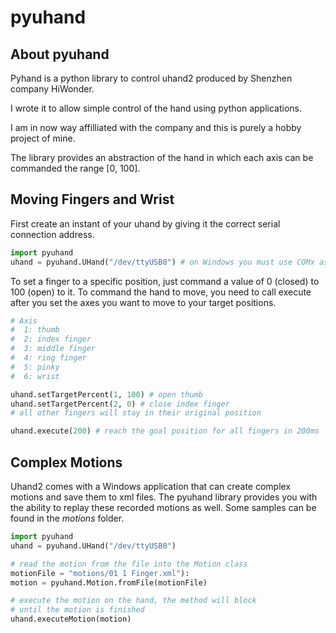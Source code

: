 # pyuhand
## About pyuhand
Pyhand is a python library to control uhand2 produced by Shenzhen company HiWonder. 

I wrote it to allow simple control of the hand using python applications. 

I am in now way affilliated with the company and this is purely a hobby project of mine. 

The library provides an abstraction of the hand in which each axis can be commanded the range [0, 100]. 

## Moving Fingers and Wrist
First create an instant of your uhand by giving it the correct serial connection address. 

```python
import pyuhand
uhand = pyuhand.UHand("/dev/ttyUSB0") # on Windows you must use COMx as address
```

To set a finger to a specific position, just command a value of 0 (closed) to 100 (open) to it. To command the hand to move, you need to call execute after you set the axes you want to move to your target positions. 
```python
# Axis
#  1: thumb
#  2: index finger
#  3: middle finger
#  4: ring finger
#  5: pinky
#  6: wrist

uhand.setTargetPercent(1, 100) # open thumb
uhand.setTargetPercent(2, 0) # close index finger
# all other fingers will stay in their original position

uhand.execute(200) # reach the goal position for all fingers in 200ms
```

## Complex Motions
Uhand2 comes with a Windows application that can create complex motions and save them to xml files. The pyuhand library provides you with the ability to replay these recorded motions as well. Some samples can be found in the *motions* folder. 

```python
import pyuhand
uhand = pyuhand.UHand("/dev/ttyUSB0")

# read the motion from the file into the Motion class
motionFile = "motions/01 1 Finger.xml"):
motion = pyuhand.Motion.fromFile(motionFile)

# execute the motion on the hand, the method will block 
# until the motion is finished
uhand.executeMotion(motion)
```

